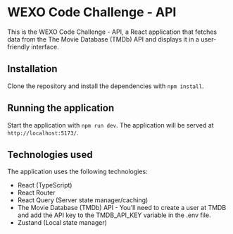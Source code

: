# WEXO Code Challenge - API

This is the WEXO Code Challenge - API, a React application that fetches data from the The Movie Database (TMDb) API and displays it in a user-friendly interface.

## Installation

Clone the repository and install the dependencies with `npm install`.

## Running the application

Start the application with `npm run dev`. The application will be served at `http://localhost:5173/`.


## Technologies used

The application uses the following technologies:

- React (TypeScript) 
- React Router
- React Query (Server state manager/caching)
- The Movie Database (TMDb) API - You'll need to create a user at TMDB and add the API key to the TMDB_API_KEY variable in the .env file.
- Zustand (Local state manager)